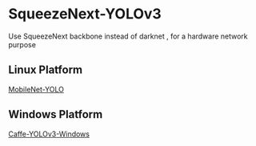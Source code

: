 # SqueezeNext-YOLOv3

Use SqueezeNext backbone instead of darknet  , for a hardware network  purpose

## Linux Platform

[MobileNet-YOLO](https://github.com/eric612/MobileNet-YOLO)

## Windows Platform

[Caffe-YOLOv3-Windows](https://github.com/eric612/Caffe-YOLOv3-Windows)